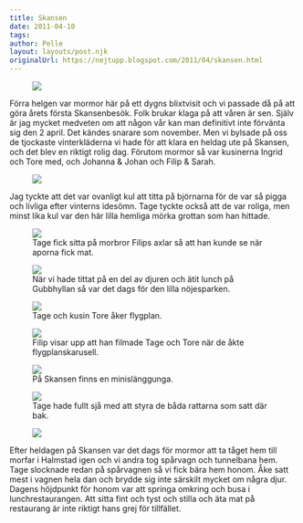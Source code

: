 ```yaml
---
title: Skansen
date: 2011-04-10
tags: 	
author: Pelle
layout: layouts/post.njk
originalUrl: https://nejtupp.blogspot.com/2011/04/skansen.html
---
```


<figure>
 	<img src="../../../img/2011/04/Skansen och sen hem-_MG_8293.jpg">
 </figure>

 Förra helgen var mormor här på ett dygns blixtvisit och vi passade då på att göra årets första Skansenbesök. Folk brukar klaga på att våren är sen. Själv är jag mycket medveten om att någon vår kan man definitivt inte förvänta sig den 2 april. Det kändes snarare som november. Men vi bylsade på oss de tjockaste vinterkläderna vi hade för att klara en heldag ute på Skansen, och det blev en riktigt rolig dag. Förutom mormor så var kusinerna Ingrid och Tore med, och Johanna & Johan och Filip & Sarah.
 

<figure>
	<img src="../../../img/2011/04/Skansen och sen hem-_MG_8327.jpg">
</figure>

 Jag tyckte att det var ovanligt kul att titta på björnarna för de var så pigga och livliga efter vinterns idesömn. Tage tyckte också att de var roliga, men minst lika kul var den här lilla hemliga mörka grottan som han hittade.

<figure>
	 <img src="../../../img/2011/04/Skansen och sen hem-_MG_8444.jpg">
	<figcaption>Tage fick sitta på morbror Filips axlar så att han kunde se när aporna fick mat.</figcaption>
</figure>

<figure>
	 <img src="../../../img/2011/04/Skansen och sen hem-_MG_8343.jpg">
	<figcaption>När vi hade tittat på en del av djuren och ätit lunch på Gubbhyllan  så var det dags för den lilla nöjesparken. </figcaption>
</figure>

<figure>
	 <img src="../../../img/2011/04/Skansen och sen hem-_MG_8362.jpg">
	<figcaption>Tage och kusin Tore åker flygplan. </figcaption>
</figure>

<figure>
	 <img src="../../../img/2011/04/Skansen och sen hem-_MG_8380.jpg">
	<figcaption>Filip visar upp att han filmade Tage och Tore när de åkte flygplanskarusell. </figcaption>
</figure>

<figure>
	 <img src="../../../img/2011/04/Skansen och sen hem-_MG_8421.jpg">
	<figcaption>På Skansen finns en minislänggunga.</figcaption>
</figure>

<figure>
	<img src="../../../img/2011/04/Skansen och sen hem-_MG_8402.jpg">
	<figcaption>Tage hade fullt sjå med att styra de båda rattarna som satt där bak.</figcaption>
</figure>

<figure>
	<img src="../../../img/2011/04/Skansen och sen hem-_MG_8489.jpg">
</figure>

Efter heldagen på Skansen var det dags för mormor att ta tåget hem till morfar i Halmstad igen och vi andra tog spårvagn och tunnelbana hem. Tage slocknade redan på spårvagnen så vi fick bära hem honom. Åke satt mest i vagnen hela dan och brydde sig inte särskilt mycket om några djur. Dagens höjdpunkt för honom var att springa omkring och busa i lunchrestaurangen. Att sitta fint och tyst och stilla och äta mat på restaurang är inte riktigt hans grej för tillfället.
